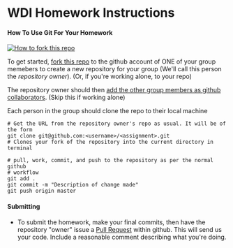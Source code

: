 WDI Homework Instructions
=================

#### How To Use Git For Your Homework
[![How to fork this
repo](https://github-images.s3.amazonaws.com/help/Bootcamp-Fork.png)](../../fork)

To get started, [fork this repo](../../fork) to the github account of ONE of your group
memebers to create a new repository for your group (We'll call this person the
*repository owner*). (Or, if you're working alone, to your repo)


The repository owner should then [add the other group members as
github
collaborators](https://help.github.com/articles/how-do-i-add-a-collaborator).
(Skip this if working alone)

Each person in the group should clone the repo to their local machine

```
# Get the URL from the repository owner's repo as usual. It will be of the form
git clone git@github.com:<username>/<assignment>.git 
# Clones your fork of the repository into the current directory in terminal
```

```
# pull, work, commit, and push to the repository as per the normal github
# workflow
git add .
git commit -m "Description of change made"
git push origin master
```

#### Submitting
* To submit the homework, make your final commits, then have the repository
"owner" issue a [Pull
Request](https://help.github.com/articles/using-pull-requests) within github.
This will send us your code. Include a reasonable comment describing what you're
doing. 


